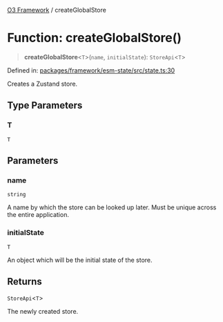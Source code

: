 [O3 Framework](../API.md) / createGlobalStore

# Function: createGlobalStore()

> **createGlobalStore**\<`T`\>(`name`, `initialState`): `StoreApi`\<`T`\>

Defined in: [packages/framework/esm-state/src/state.ts:30](https://github.com/UjjawalPrabhat/openmrs-esm-core/blob/main/packages/framework/esm-state/src/state.ts#L30)

Creates a Zustand store.

## Type Parameters

### T

`T`

## Parameters

### name

`string`

A name by which the store can be looked up later.
   Must be unique across the entire application.

### initialState

`T`

An object which will be the initial state of the store.

## Returns

`StoreApi`\<`T`\>

The newly created store.
